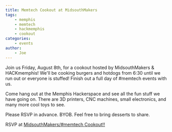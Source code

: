 ```yaml
---
title: Memtech Cookout at MidsouthMakers
tags:
    - memphis
    - memtech
    - hackmemphis
    - cookout
categories:
    - events
author:
    - Joe
---
```

Join us Friday, August 8th, for a cookout hosted by MidsouthMakers & HACKmemphis! We'll be cooking burgers and hotdogs from 6:30 until we run out or everyone is stuffed! Finish out a full day of #memtech events with us. 

Come hang out at the Memphis Hackerspace and see all the fun stuff we have going on. There are 3D printers, CNC machines, small electronics, and many more cool toys to see. 

Please RSVP in advance. BYOB. Feel free to bring desserts to share. 

RSVP at [MidsouthMakers/#memtech Cookout!!](http://www.meetup.com/MidsouthMakers/events/197596062/)